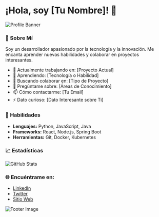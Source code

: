 # ¡Hola, soy [Tu Nombre]! 🎉

![Profile Banner](https://example.com/tu-imagen-de-banner.jpg)

### 🚀 Sobre Mí

Soy un desarrollador apasionado por la tecnología y la innovación. Me encanta aprender nuevas habilidades y colaborar en proyectos interesantes.

- 🔭 Actualmente trabajando en: [Proyecto Actual]
- 🌱 Aprendiendo: [Tecnología o Habilidad]
- 👯 Buscando colaborar en: [Tipo de Proyecto]
- 💬 Pregúntame sobre: [Áreas de Conocimiento]
- 📫 Cómo contactarme: [Tu Email]
- ⚡ Dato curioso: [Dato Interesante sobre Ti]

### 🌟 Habilidades

- **Lenguajes:** Python, JavaScript, Java
- **Frameworks:** React, Node.js, Spring Boot
- **Herramientas:** Git, Docker, Kubernetes

### 📈 Estadísticas

![GitHub Stats](https://github-readme-stats.vercel.app/api?username=tu-usuario&show_icons=true&theme=radical)

### 🌐 Encuéntrame en:

- [LinkedIn](https://linkedin.com/in/tu-usuario)
- [Twitter](https://twitter.com/tu-usuario)
- [Sitio Web](https://tu-sitio-web.com)

![Footer Image](https://example.com/tu-imagen-de-footer.jpg)
